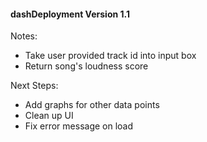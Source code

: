 #### dashDeployment Version 1.1

Notes:
  - Take user provided track id into input box
  - Return song's loudness score
  
Next Steps:
  - Add graphs for other data points
  - Clean up UI
  - Fix error message on load
